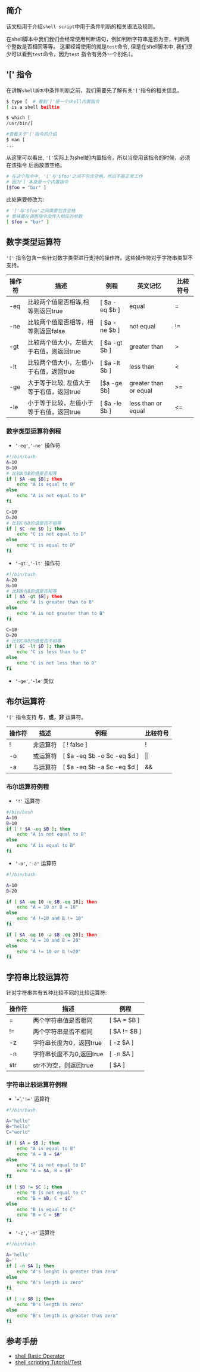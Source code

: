 ## 简介

该文档用于介绍`shell script`中用于条件判断的相关语法及规则。

在shell脚本中我们我们会经常使用判断语句，例如判断字符串是否为空，判断两个整数是否相同等等。
这里经常使用的就是`test`命令, 但是在shell脚本中, 我们很少可以看到`test`命令，因为`test`
指令有另外一个别名`[`。

## '[' 指令

在讲解`shell脚本`中条件判断之前，我们需要先了解有关`'['`指令的相关信息。

```sh
$ type [  # 看到'['是一个shell内置指令
[ is a shell builtin

$ which [
/usr/bin/[

#查看关于'['指令的介绍
$ man [
...
```

从这里可以看出, `'['`实际上为shell的内置指令，所以当使用该指令的时候，必须在该指令
后面放置空格。

```sh
# 在这个指令中, '['与'$foo'之间不包含空格，所以不能正常工作
# 因为'['本身是一个内置指令
[$foo = "bar" ]
```

此处需要修改为:

```sh
# '['与'$foo'之间需要包含空格
# 意味着在调用指令及传入相应的参数
[ $foo = "bar" ]
```

## 数字类型运算符

`'['` 指令包含一些针对数字类型进行支持的操作符。这些操作符对于字符串类型不支持。

| 操作符      |  描述      |    例程   | 英文记忆   | 比较符号  |
|------------|-----------|-----------|-------------|----------|
| -eq        | 比较两个值是否相等,相等则返回true | [ $a -eq $b ] | equal | = |
| -ne        | 比较两个值是否相等，相等则返回false | [ $a -ne $b ] | not equal | != |
| -gt        | 比较两个值大小，左值大于右值，则返回true | [ $a -gt $b ] | greater than | > |
| -lt        | 比较两个值大小，左值小于右值，返回true  | [ $a -lt $b ] | less than | <  |
| -ge        | 大于等于比较, 左值大于等于右值，返回true | [$a -ge $b] | greater than or equal | >= |
| -le        | 小于等于比较，左值小于等于右值，返回true | [ $a -le $b ] | less than or equal  | <= |

### 数字类型运算符例程

* `'-eq'`,`'-ne'` 操作符

```sh
#!/bin/bash
A=10
B=10
# 比较A与B的值是否相等
if [ $A -eq $B]; then
    echo "A is equal to B"
else
    echo "A is not equal to B"
fi

C=10
D=20
# 比较C与D的值是否不相等
if [ $C -ne $D ]; then
    echo "C is not equal to D"
else
    echo "C is equal to D"
fi
```

* `'-gt'`,`'-lt'` 操作符
  
```sh
#!/bin/bash
A=20
B=10
# 比较A与B的值是否相等
if [ $A -gt $B]; then
    echo "A is greater than to B"
else
    echo "A is not greater than to B"
fi

C=10
D=20
# 比较C与D的值是否不相等
if [ $C -lt $D ]; then
    echo "C is less than to D"
else
    echo "C is not less than to D"
fi
```

* `'-ge'`,`'-le'`类似

## 布尔运算符

`'['` 指令支持 **与**，**或**，**非** 运算符。

| 操作符     |  描述    | 例程  | 比较符号 |
|-----------|----------|-------|---------|
| !         | 非运算符 | [ ! false ] | !   |
| -o        | 或运算符 | [ $a -eq $b -o $c -eq $d ] | \|\| |
| -a        | 与运算符 | [ $a -eq $b -a $c -eq $d ] | &&   |

### 布尔运算符例程

* `'!'` 运算符
  
```sh
#/bin/bash
A=10
B=10
if [ ! $A -eq $B ]; then
    echo "A is not equal to B"
else
    echo "A is equal to B"
fi
```

* `'-o'`, `'-a'` 运算符

```sh
#!/bin/bash

A=10
B=20

if [ $A -eq 10 -o $B -eq 10]; then
    echo "A = 10 or B = 10"
else
    echo "A !=10 and B != 10"
fi

if [ $A -eq 10 -a $B -eq 20]; then
    echo "A = 10 and B = 20"
else
    echo "A != 10 or B !=20"
fi
```

## 字符串比较运算符

针对字符串共有五种比较不同的比较运算符:

| 操作符   |  描述    |   例程  |
|---------|----------|---------|
| =      | 两个字符串值是否相同 | [ $A = $B ] |
| !=    | 两个字符串是否不相同  | [ $A != $B ] |
| -z    | 字符串长度为0，返回true | [ -z $A ] |
| -n    | 字符串长度不为0,返回true | [ -n $A ] |
| str   | str不为空，则返回true   | [ $A ] |

### 字符串比较运算符例程

* '`=`',`'!='` 运算符

```sh
#!/bin/bash

A="hello"
B="hello"
C="world"

if [ $A = $B ]; then
    echo "A is equal to B"
    echo "A = B = $A"
else
    echo "A is not equal to B"
    echo "A = $A, B = $B"
fi

if [ $B != $C ]; then
    echo "B is not equal to C"
    echo "B = $B, C = $C"
else
    echo "B is equal to C"
    echo "B = C = $B"
fi
```

* `'-z'`,`'-n'` 运算符

```sh
#!/bin/bash

A='hello'
B=''
if [ -n $A ]; then
    echo "A's lenght is greater than zero"
else
    echo "A's length is zero"
fi

if [ -z $B ]; then  
    echo "B's length is zero"
else 
    echo "B's length is greater than zero"
fi
```


## 参考手册

* [shell Basic Operator](https://www.tutorialspoint.com/unix/unix-basic-operators.htm)
* [shell scripting Tutorial/Test](https://www.shellscript.sh/test.html)

